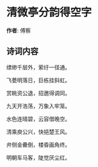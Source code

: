 # 清微亭分韵得空字

**作者**: 傅察

## 诗词内容

缥缈千层外，萦纡一径通。

飞甍明落日，巨栋挂斜虹。

赏眺资公退，招邀得调同。

九天开浩荡，万象入牢笼。

水色连晴碧，云容借晚空。

清乘庾公兴，快挹楚王风。

弁侧金罍倒，楼昏画角终。

明朝车马客，陡觉厌尘红。

